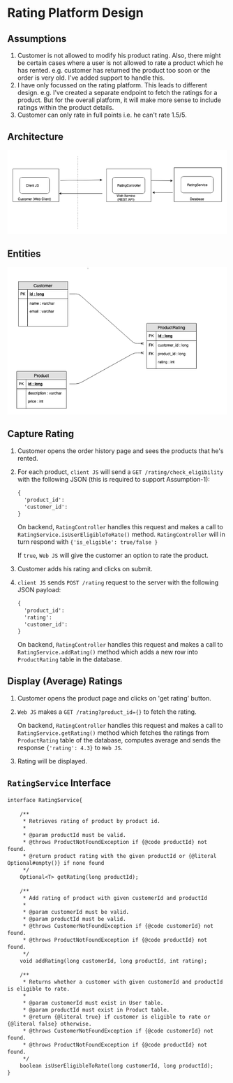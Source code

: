 # Rating Platform Design

## Assumptions
1. Customer is not allowed to modify his product rating. Also, there might be certain cases where a user is not allowed to rate a product which he has rented. e.g. customer has returned the product too soon or the order is very old. I've added support to handle this.
2. I have only focussed on the rating platform. This leads to different design. e.g. I've created a separate endpoint to fetch the ratings for a product. But for the overall platform, it will make more sense to include ratings within the product details.
3. Customer can only rate in full points i.e. he can't rate 1.5/5.

## Architecture
![Architecture](architecture.png?raw=true "Title")

## Entities
![Entities](db.png?raw=true "Title")


## Capture Rating

1. Customer opens the order history page and sees the products that he's rented.
2. For each product, `client JS` will send a `GET /rating/check_eligibility` with the following JSON (this is required to support Assumption-1):
	```
	{
	  'product_id':
	  'customer_id':
	}
	```
	On backend, `RatingController` handles this request and makes a call to `RatingService.isUserEligibleToRate()` method. `RatingController` will in turn respond with `{'is_eligible': true/false }`
	
	If `true`, `Web JS` will give the customer an option to rate the product.
3. Customer adds his rating and clicks on submit.
3. `client JS` sends `POST /rating` request to the server with the following JSON payload:
	```
	{
	  'product_id':
	  'rating':
	  'customer_id':
	}
	```
	On backend, `RatingController` handles this request and makes a call to `RatingService.addRating()` method which adds a new row into `ProductRating` table in the database.


## Display (Average) Ratings

1. Customer opens the product page and clicks on 'get rating' button.
2. `Web JS` makes a `GET /rating?product_id={}` to fetch the rating. 

	On backend, `RatingController` handles this request and makes a call to `RatingService.getRating()` method which fetches the ratings from `ProductRating` table of the database, computes average and sends the response `{'rating': 4.3}` to `Web JS`.

3. Rating will be displayed.

## `RatingService` Interface

```
interface RatingService{

	/**
	 * Retrieves rating of product by product id.
	 *
	 * @param productId must be valid.
	 * @throws ProductNotFoundException if {@code productId} not found.
	 * @return product rating with the given productId or {@literal Optional#empty()} if none found
	 */
	Optional<T> getRating(long productId);

	/**
	 * Add rating of product with given customerId and productId
	 *
	 * @param customerId must be valid.
	 * @param productId must be valid.
	 * @throws CustomerNotFoundException if {@code customerId} not found.
	 * @throws ProductNotFoundException if {@code productId} not found.
	 */
	void addRating(long customerId, long productId, int rating);

	/**
	 * Returns whether a customer with given customerId and productId is eligible to rate.
	 *
	 * @param customerId must exist in User table.
	 * @param productId must exist in Product table.
	 * @return {@literal true} if customer is eligible to rate or {@literal false} otherwise.
	 * @throws CustomerNotFoundException if {@code customerId} not found.
	 * @throws ProductNotFoundException if {@code productId} not found.
	 */
	boolean isUserEligibleToRate(long customerId, long productId);
}
```

